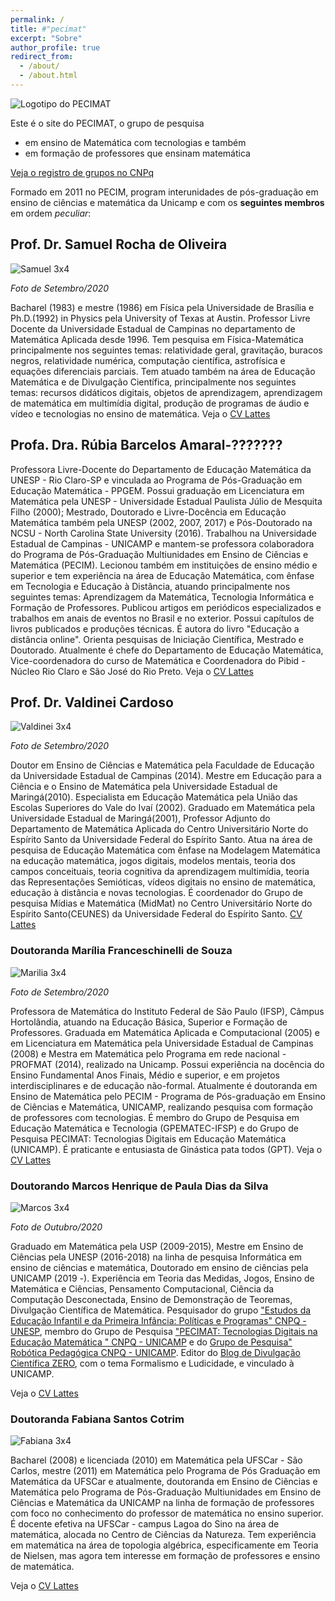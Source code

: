 ```yaml
---
permalink: /
title: #"pecimat"
excerpt: "Sobre"
author_profile: true
redirect_from: 
  - /about/
  - /about.html
---
```

![Logotipo do PECIMAT](../images/Pecimat_1280x640.png)

Este é o site do PECIMAT, o grupo de pesquisa
  - em ensino de Matemática com tecnologias e também 
  - em formação de professores que ensinam matemática

[Veja o registro de grupos no CNPq](http://dgp.cnpq.br/dgp/espelhogrupo/50534)

Formado em 2011 no PECIM, program interunidades de pós-graduação em 
ensino de ciências e matemática da Unicamp e com os **seguintes membros** em ordem _peculiar_:

## Prof. Dr. Samuel Rocha de Oliveira 
![Samuel 3x4](../images/Samuel3x4.png) 

_Foto de Setembro/2020_ 

Bacharel (1983) e mestre (1986) em Física pela Universidade de Brasília e Ph.D.(1992) in Physics pela University of Texas at Austin. Professor Livre Docente da Universidade Estadual de Campinas no departamento de Matemática Aplicada desde 1996. Tem pesquisa em Física-Matemática principalmente nos seguintes temas: relatividade geral, gravitação, buracos negros, relatividade numérica, computação científica, astrofísica e equações diferenciais parciais.
Tem atuado também na área de Educação Matemática e de Divulgação Científica, principalmente nos seguintes temas: recursos didáticos digitais, objetos de aprendizagem, aprendizagem de matemática em multimídia digital, produção de programas de áudio e vídeo e tecnologias no ensino de matemática.
Veja o [CV Lattes]( http://lattes.cnpq.br/9839813543918575)

## Profa. Dra. Rúbia Barcelos Amaral-???????
Professora Livre-Docente do Departamento de Educação Matemática da UNESP - Rio Claro-SP e vinculada ao Programa de Pós-Graduação em Educação Matemática - PPGEM. Possui graduação em Licenciatura em Matemática pela UNESP - Universidade Estadual Paulista Júlio de Mesquita Filho (2000); Mestrado, Doutorado e Livre-Docência em Educação Matemática também pela UNESP (2002, 2007, 2017) e Pós-Doutorado na NCSU - North Carolina State University (2016). Trabalhou na Universidade Estadual de Campinas - UNICAMP e mantem-se professora colaboradora do Programa de Pós-Graduação Multiunidades em Ensino de Ciências e Matemática (PECIM). Lecionou também em instituições de ensino médio e superior e tem experiência na área de Educação Matemática, com ênfase em Tecnologia e Educação à Distância, atuando principalmente nos seguintes temas: Aprendizagem da Matemática, Tecnologia Informática e Formação de Professores. Publicou artigos em periódicos especializados e trabalhos em anais de eventos no Brasil e no exterior. Possui capítulos de livros publicados e produções técnicas. É autora do livro "Educação a distância online". Orienta pesquisas de Iniciação Científica, Mestrado e Doutorado. Atualmente é chefe do Departamento de Educação Matemática, Vice-coordenadora do curso de Matemática e Coordenadora do Pibid - Núcleo Rio Claro e São José do Rio Preto.
Veja o [CV Lattes](http://lattes.cnpq.br/5875288343819683)


## Prof. Dr. Valdinei Cardoso 
![Valdinei 3x4](../images/Valdinei3x4.png) 

_Foto de Setembro/2020_

Doutor em Ensino de Ciências e Matemática pela Faculdade de Educação da Universidade Estadual de Campinas (2014). Mestre em Educação para a Ciência e o Ensino de Matemática pela Universidade Estadual de Maringá(2010). Especialista em Educação Matemática pela União das Escolas Superiores do Vale do Ivaí (2002). Graduado em Matemática pela Universidade Estadual de Maringá(2001), Professor Adjunto do Departamento de Matemática Aplicada do Centro Universitário Norte do Espírito Santo da Universidade Federal do Espírito Santo. Atua na área de pesquisa de Educação Matemática com ênfase na Modelagem Matemática na educação matemática, jogos digitais, modelos mentais, teoria dos campos conceituais, teoria cognitiva da aprendizagem multimídia, teoria das Representações Semióticas, vídeos digitais no ensino de matemática, educação à distância e novas tecnologias. É coordenador do Grupo de pesquisa Mídias e Matemática (MidMat) no Centro Universitário Norte do Espírito Santo(CEUNES) da Universidade Federal do Espírito Santo.
[CV Lattes](http://lattes.cnpq.br/3560165817659228)

### Doutoranda Marília Franceschinelli de Souza 
![Marilia 3x4](../images/Marilia27set20.png) 

_Foto de Setembro/2020_

Professora de Matemática do Instituto Federal de São Paulo (IFSP), Câmpus Hortolândia, atuando na Educação Básica, Superior e Formação de Professores. Graduada em Matemática Aplicada e Computacional (2005) e em Licenciatura em Matemática pela Universidade Estadual de Campinas (2008) e Mestra em Matemática pelo Programa em rede nacional - PROFMAT (2014), realizado na Unicamp. 
Possui experiência na docência do Ensino Fundamental Anos Finais, Médio e superior, e em projetos interdisciplinares e de educação não-formal. Atualmente é doutoranda em Ensino de Matemática pelo PECIM - Programa de Pós-graduação em Ensino de Ciências e Matemática, UNICAMP, realizando pesquisa com formação de professores com tecnologias. É membro do Grupo de Pesquisa em Educação Matemática e Tecnologia (GPEMATEC-IFSP) e do Grupo de Pesquisa PECIMAT: Tecnologias Digitais em Educação Matemática (UNICAMP). É praticante e entusiasta de Ginástica pata todos (GPT).
Veja o [CV Lattes](http://lattes.cnpq.br/3428751536777364)

### Doutorando Marcos Henrique de Paula Dias da Silva
![Marcos 3x4](../images/Marcos05out20.png)

_Foto de Outubro/2020_

Graduado em Matemática pela USP (2009-2015), Mestre em Ensino de Ciências pela UNESP (2016-2018) na linha de pesquisa Informática em ensino de ciências e matemática, Doutorado em ensino de ciências pela UNICAMP (2019 -). Experiência em Teoria das Medidas, Jogos, Ensino de Matemática e Ciências, Pensamento Computacional, Ciência da Computação Desconectada, Ensino de Demonstração de Teoremas, Divulgação Científica de Matemática. Pesquisador do grupo ["Estudos da Educação Infantil e da Primeira Infância: Políticas e Programas" CNPQ - UNESP](http://dgp.cnpq.br/dgp/espelhogrupo/7191345846551508), membro do Grupo de Pesquisa ["PECIMAT: Tecnologias Digitais na Educação Matemática " CNPQ - UNICAMP](http://dgp.cnpq.br/dgp/espelhogrupo/5095321310667411) e do [Grupo de Pesquisa" Robótica Pedagógica CNPQ - UNICAMP](http://dgp.cnpq.br/dgp/espelhogrupo/5536226919069661). Editor do [Blog de Divulgação Científica ZERO](https://www.blogs.unicamp.br/zero/), com o tema Formalismo e Ludicidade, e vinculado à UNICAMP.

Veja o [CV Lattes]( http://lattes.cnpq.br/6130937835002478)

### Doutoranda Fabiana Santos Cotrim
![Fabiana 3x4](../images/Fabiana20.png)

Bacharel (2008) e licenciada (2010) em Matemática pela UFSCar - São Carlos, mestre (2011) em Matemática pelo Programa de Pós Graduação em Matemática da UFSCar e atualmente, doutoranda em Ensino de Ciências e Matemática pelo Programa de Pós-Graduação Multiunidades em Ensino de Ciências e Matemática da UNICAMP na linha de formação de professores com foco no conhecimento do professor de matemática no ensino superior. É docente efetiva na UFSCar - campus Lagoa do Sino na área de matemática, alocada no Centro de Ciências da Natureza. Tem experiência em matemática na área de topologia algébrica, especificamente em Teoria de Nielsen, mas agora tem interesse em formação de professores e ensino de matemática.

Veja o [CV Lattes](http://lattes.cnpq.br/5304106217466160)
